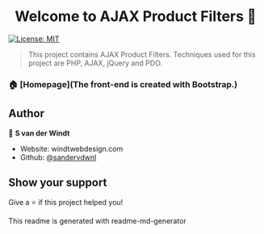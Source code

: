 <h1 align="center">Welcome to AJAX Product Filters 👋</h1>
<p>
  <a href="#" target="_blank">
    <img alt="License: MIT" src="https://img.shields.io/badge/License-MIT-yellow.svg" />
  </a>
</p>

> This project contains AJAX Product Filters. Techniques used for this project are PHP, AJAX, jQuery and PDO.

### 🏠 [Homepage](The front-end is created with Bootstrap.)

## Author

👤 **S van der Windt**

* Website: windtwebdesign.com
* Github: [@sandervdwnl](https://github.com/sandervdwnl)

## Show your support

Give a ⭐️ if this project helped you!

This readme is generated with readme-md-generator
